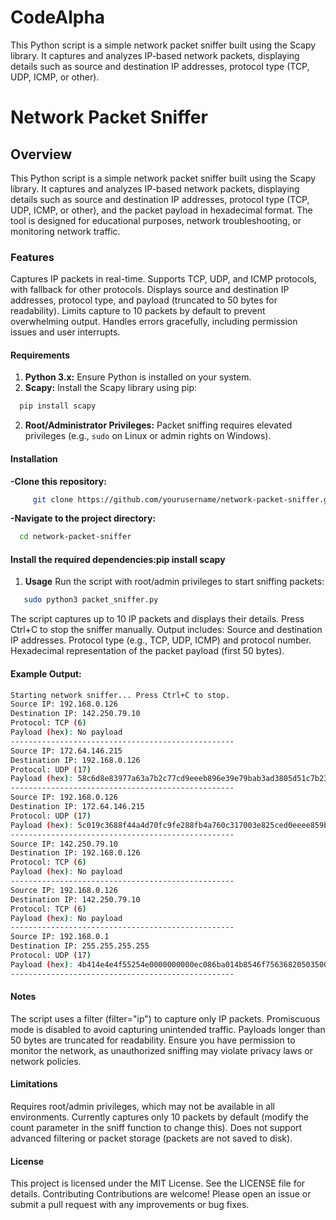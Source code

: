 # CodeAlpha
This Python script is a simple network packet sniffer built using the Scapy library. It captures and analyzes IP-based network packets, displaying details such as source and destination IP addresses, protocol type (TCP, UDP, ICMP, or other).

# Network Packet Sniffer

## Overview
This Python script is a simple network packet sniffer built using the Scapy library. It captures and analyzes IP-based network packets, displaying details such as source and destination IP addresses, protocol type (TCP, UDP, ICMP, or other), and the packet payload in hexadecimal format. The tool is designed for educational purposes, network troubleshooting, or monitoring network traffic.

### Features

Captures IP packets in real-time.
Supports TCP, UDP, and ICMP protocols, with fallback for other protocols.
Displays source and destination IP addresses, protocol type, and payload (truncated to 50 bytes for readability).
Limits capture to 10 packets by default to prevent overwhelming output.
Handles errors gracefully, including permission issues and user interrupts.

#### Requirements

1. **Python 3.x:** Ensure Python is installed on your system.
2. **Scapy:** Install the Scapy library using pip:
 ```bash
   pip install scapy
 ```
2. **Root/Administrator Privileges:** Packet sniffing requires elevated privileges (e.g., `sudo` on Linux or admin rights on Windows).

#### Installation

  **-Clone this repository:** 
  ```bash
       git clone https://github.com/yourusername/network-packet-sniffer.git
  ```
 **-Navigate to the project directory:** 
  ```bash
    cd network-packet-sniffer
  ```

#### Install the required dependencies:pip install scapy

1. **Usage**
Run the script with root/admin privileges to start sniffing packets:
  ```bash
     sudo python3 packet_sniffer.py
  ```

The script captures up to 10 IP packets and displays their details.
Press Ctrl+C to stop the sniffer manually.
Output includes:
Source and destination IP addresses.
Protocol type (e.g., TCP, UDP, ICMP) and protocol number.
Hexadecimal representation of the packet payload (first 50 bytes).

#### Example Output:
```bash
Starting network sniffer... Press Ctrl+C to stop.
Source IP: 192.168.0.126
Destination IP: 142.250.79.10
Protocol: TCP (6)
Payload (hex): No payload
--------------------------------------------------
Source IP: 172.64.146.215
Destination IP: 192.168.0.126
Protocol: UDP (17)
Payload (hex): 58c6d8e83977a63a7b2c77cd9eeeb896e39e79bab3ad3805d51c7b236f48d38b693184e73cb62627743628d99357e80f95db...
--------------------------------------------------
Source IP: 192.168.0.126
Destination IP: 172.64.146.215
Protocol: UDP (17)
Payload (hex): 5c019c3688f44a4d70fc9fe288fb4a760c317003e825ced0eeee859b640f9852eb1b13e2b0f0c6ad5fd75841e4
--------------------------------------------------
Source IP: 142.250.79.10
Destination IP: 192.168.0.126
Protocol: TCP (6)
Payload (hex): No payload
--------------------------------------------------
Source IP: 192.168.0.126
Destination IP: 142.250.79.10
Protocol: TCP (6)
Payload (hex): No payload
--------------------------------------------------
Source IP: 192.168.0.1
Destination IP: 255.255.255.255
Protocol: UDP (17)
Payload (hex): 4b414e4e4f55254e0000000000ec086ba014b8546f7563682050350000000000000000546f75636820503500000000000000...
--------------------------------------------------
```

#### Notes

The script uses a filter (filter="ip") to capture only IP packets.
Promiscuous mode is disabled to avoid capturing unintended traffic.
Payloads longer than 50 bytes are truncated for readability.
Ensure you have permission to monitor the network, as unauthorized sniffing may violate privacy laws or network policies.

#### Limitations

Requires root/admin privileges, which may not be available in all environments.
Currently captures only 10 packets by default (modify the count parameter in the sniff function to change this).
Does not support advanced filtering or packet storage (packets are not saved to disk).

#### License
This project is licensed under the MIT License. See the LICENSE file for details.
Contributing
Contributions are welcome! Please open an issue or submit a pull request with any improvements or bug fixes.
